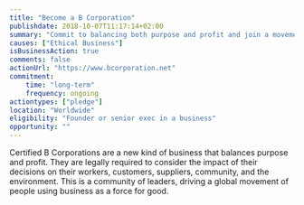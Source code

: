 ```yaml
---
title: "Become a B Corporation"
publishdate: 2018-10-07T11:17:14+02:00
summary: "Commit to balancing both purpose and profit and join a movement of people using business as a force for good."
causes: ["Ethical Business"]
isBusinessAction: true
comments: false
actionUrl: "https://www.bcorporation.net"
commitment:
    time: "long-term"
    frequency: ongoing
actiontypes: ["pledge"]
location: "Worldwide"
eligibility: "Founder or senior exec in a business"
opportunity: ""
---
```


Certified B Corporations are a new kind of business that balances purpose and profit. They are legally required to consider the impact of their decisions on their workers, customers, suppliers, community, and the environment. This is a community of leaders, driving a global movement of people using business as a force for good.